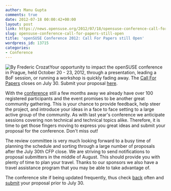 ```yaml
---
author: Manu Gupta
comments: true
date: 2012-07-18 00:00:42+00:00
layout: post
link: https://news.opensuse.org/2012/07/18/opensuse-conference-call-for-papers-still-open/
slug: opensuse-conference-call-for-papers-still-open
title: 'openSUSE Conference 2012: Call For Papers still Open'
wordpress_id: 13715
categories:
- Conference
---
```


![By Frederic Crozat](http://farm7.staticflickr.com/6085/6055381155_344f265207.jpg)Your opportunity to impact the openSUSE conference in Prague, held October 20 - 23, 2012, through a presentation, leading a BoF session, or running a workshop is quickly fading away. The [Call For Papers](http://conference.opensuse.org/Call-for-papers/) closes on July 30. Submit your proposal [here](http://conference.opensuse.org/indico//confLogin.py?returnURL=http%3A%2F%2Fconference.opensuse.org%2Findico%2F%2FabstractSubmission.py%3FconfId%3D4&confId=4#interest).




With the [conference](http://conference.opensuse.org/) still a few months away we already have over 100 registered participants and the event promises to be another great community gathering. This is your chance to provide feedback, help steer the project, and introduce your ideas in a face to face setting to a large active group of the community. As with last year's conference we anticipate sessions covering non technical and technical topics alike. Therefore, it is time to get those fingers moving to express you great ideas and submit your proposal for the conference. Don't miss out!




The review committee is very much looking forward to a busy time of planning the schedule and sorting through a large number of proposals after the July 30th CFP close. We are striving to send notifications to proposal submitters in the middle of August. This should provide you with plenty of time to plan your travel. Thanks to our sponsors we also have a travel assistance program that you may be able to take advantage of.




The conference site if being updated frequently, thus check [back](http://conference.opensuse.org/) often and [submit](http://conference.opensuse.org/indico//confLogin.py?returnURL=http%3A%2F%2Fconference.opensuse.org%2Findico%2F%2FabstractSubmission.py%3FconfId%3D4&confId=4#interest) your proposal prior to July 30.



